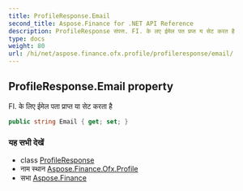 ```yaml
---
title: ProfileResponse.Email
second_title: Aspose.Finance for .NET API Reference
description: ProfileResponse संपत्त. FI. के लए ईमेल पत प्रप्त य सेट करत है
type: docs
weight: 80
url: /hi/net/aspose.finance.ofx.profile/profileresponse/email/
---
```

## ProfileResponse.Email property

FI. के लिए ईमेल पता प्राप्त या सेट करता है

```csharp
public string Email { get; set; }
```

### यह सभी देखें

* class [ProfileResponse](../)
* नाम स्थान [Aspose.Finance.Ofx.Profile](../../profileresponse/)
* सभा [Aspose.Finance](../../../)


